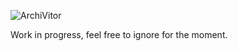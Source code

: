 ![ArchiVitor](https://raw.githubusercontent.com/AndrewRadev/edit_archive.vim/master/archivitor.png)

Work in progress, feel free to ignore for the moment.
